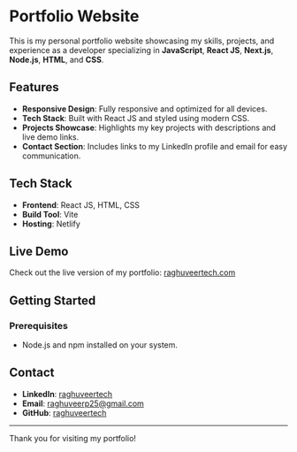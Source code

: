 # Portfolio Website

This is my personal portfolio website showcasing my skills, projects, and experience as a developer specializing in **JavaScript**, **React JS**, **Next.js**, **Node.js**, **HTML**, and **CSS**.

## Features

- **Responsive Design**: Fully responsive and optimized for all devices.
- **Tech Stack**: Built with React JS and styled using modern CSS.
- **Projects Showcase**: Highlights my key projects with descriptions and live demo links.
- **Contact Section**: Includes links to my LinkedIn profile and email for easy communication.

## Tech Stack

- **Frontend**: React JS, HTML, CSS
- **Build Tool**: Vite
- **Hosting**: Netlify

## Live Demo

Check out the live version of my portfolio: [raghuveertech.com](https://raghuveertech.com)

## Getting Started

### Prerequisites

- Node.js and npm installed on your system.

## Contact

- **LinkedIn**: [raghuveertech](https://linkedin.com/in/raghuveertech)
- **Email**: [raghuveerp25@gmail.com](mailto:raghuveerp25@gmail.com)
- **GitHub**: [raghuveertech](https://github.com/raghuveertech)

---

Thank you for visiting my portfolio!
